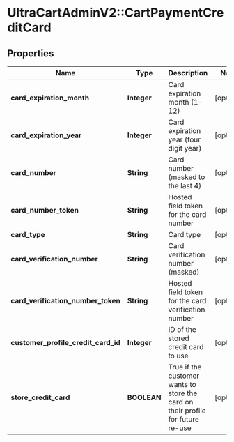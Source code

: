 # UltraCartAdminV2::CartPaymentCreditCard

## Properties
Name | Type | Description | Notes
------------ | ------------- | ------------- | -------------
**card_expiration_month** | **Integer** | Card expiration month (1-12) | [optional] 
**card_expiration_year** | **Integer** | Card expiration year (four digit year) | [optional] 
**card_number** | **String** | Card number (masked to the last 4) | [optional] 
**card_number_token** | **String** | Hosted field token for the card number | [optional] 
**card_type** | **String** | Card type | [optional] 
**card_verification_number** | **String** | Card verification number (masked) | [optional] 
**card_verification_number_token** | **String** | Hosted field token for the card verification number | [optional] 
**customer_profile_credit_card_id** | **Integer** | ID of the stored credit card to use | [optional] 
**store_credit_card** | **BOOLEAN** | True if the customer wants to store the card on their profile for future re-use | [optional] 


